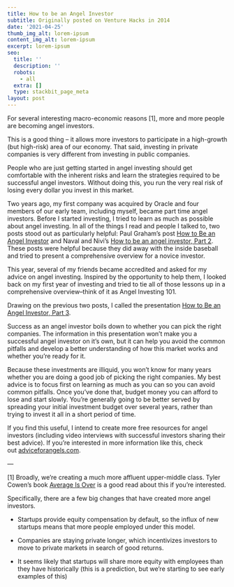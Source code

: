 ```yaml
---
title: How to be an Angel Investor
subtitle: Originally posted on Venture Hacks in 2014
date: '2021-04-25'
thumb_img_alt: lorem-ipsum
content_img_alt: lorem-ipsum
excerpt: lorem-ipsum
seo:
  title: ''
  description: ''
  robots:
    - all
  extra: []
  type: stackbit_page_meta
layout: post
---
```

For several interesting macro-economic reasons \[1], more and more people are becoming angel investors.

This is a good thing – it allows more investors to participate in a high-growth (but high-risk) area of our economy. That said, investing in private companies is very different from investing in public companies.

People who are just getting started in angel investing should get comfortable with the inherent risks and learn the strategies required to be successful angel investors. Without doing this, you run the very real risk of losing every dollar you invest in this market.

Two years ago, my first company was acquired by Oracle and four members of our early team, including myself, became part time angel investors. Before I started investing, I tried to learn as much as possible about angel investing. In all of the things I read and people I talked to, two posts stood out as particularly helpful: Paul Graham’s post [How to Be an Angel Investor](http://www.paulgraham.com/angelinvesting.html) and Naval and Nivi’s [How to be an angel investor, Part 2](http://venturehacks.com/articles/angel). These posts were helpful because they did away with the inside baseball and tried to present a comprehensive overview for a novice investor.

This year, several of my friends became accredited and asked for my advice on angel investing. Inspired by the opportunity to help them, I looked back on my first year of investing and tried to tie all of those lessons up in a comprehensive overview–think of it as Angel Investing 101. 

Drawing on the previous two posts, I called the presentation [How to Be an Angel Investor, Part 3](https://www.slideshare.net/tylerwillis/growing-wings-37622237).

Success as an angel investor boils down to whether you can pick the right companies. The information in this presentation won’t make you a successful angel investor on it’s own, but it can help you avoid the common pitfalls and develop a better understanding of how this market works and whether you’re ready for it.

Because these investments are illiquid, you won’t know for many years whether you are doing a good job of picking the right companies. My best advice is to focus first on learning as much as you can so you can avoid common pitfalls. Once you’ve done that, budget money you can afford to lose and start slowly. You’re generally going to be better served by spreading your initial investment budget over several years, rather than trying to invest it all in a short period of time.

If you find this useful, I intend to create more free resources for angel investors (including video interviews with successful investors sharing their best advice). If you’re interested in more information like this, check out [adviceforangels.com](http://www.adviceforangels.com/).

—

\[1] Broadly, we’re creating a much more affluent upper-middle class. Tyler Cowen’s book [Average Is Over](http://www.amazon.com/Average-Is-Over-Powering-Stagnation/dp/0525953736) is a good read about this if you’re interested.

Specifically, there are a few big changes that have created more angel investors.

*   Startups provide equity compensation by default, so the influx of new startups means that more people employed under this model.

*   Companies are staying private longer, which incentivizes investors to move to private markets in search of good returns.

*   It seems likely that startups will share more equity with employees than they have historically (this is a prediction, but we’re starting to see early examples of this)
